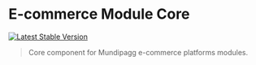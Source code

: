 # E-commerce Module Core 

[![Latest Stable Version](https://poser.pugx.org/mundipagg/ecommerce-module-core/v/stable)](https://packagist.org/packages/mundipagg/ecommerce-module-core)

> Core component for Mundipagg e-commerce platforms modules.